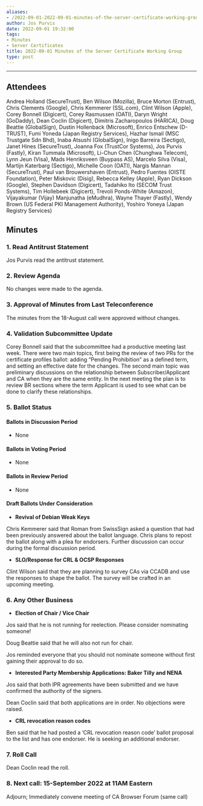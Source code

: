 ```yaml
---
aliases:
- /2022-09-01-2022-09-01-minutes-of-the-server-certificate-working-group/
author: Jos Purvis
date: 2022-09-01 19:32:00
tags:
- Minutes
- Server Certificates
title: 2022-09-01 Minutes of the Server Certificate Working Group
type: post
---
```


______________________________________________________________________

## Attendees 

Andrea Holland (SecureTrust), Ben Wilson (Mozilla), Bruce Morton (Entrust), Chris Clements (Google), Chris Kemmerer (SSL.com), Clint Wilson (Apple), Corey Bonnell (Digicert), Corey Rasmussen (OATI), Daryn Wright (GoDaddy), Dean Coclin (Digicert), Dimitris Zacharopoulos (HARICA), Doug Beattie (GlobalSign), Dustin Hollenback (Microsoft), Enrico Entschew (D-TRUST), Fumi Yoneda (Japan Registry Services), Hazhar Ismail (MSC Trustgate Sdn Bhd), Inaba Atsushi (GlobalSign), Inigo Barreira (Sectigo), Janet Hines (SecureTrust), Joanna Fox (TrustCor Systems), Jos Purvis (Fastly), Kiran Tummala (Microsoft), Li-Chun Chen (Chunghwa Telecom), Lynn Jeun (Visa), Mads Henriksveen (Buypass AS), Marcelo Silva (Visa), Martijn Katerbarg (Sectigo), Michelle Coon (OATI), Nargis Mannan (SecureTrust), Paul van Brouwershaven (Entrust), Pedro Fuentes (OISTE Foundation), Peter Miskovic (Disig), Rebecca Kelley (Apple), Ryan Dickson (Google), Stephen Davidson (Digicert), Tadahiko Ito (SECOM Trust Systems), Tim Hollebeek (Digicert), Trevoli Ponds-White (Amazon), Vijayakumar (Vijay) Manjunatha (eMudhra), Wayne Thayer (Fastly), Wendy Brown (US Federal PKI Management Authority), Yoshiro Yoneya (Japan Registry Services)

## Minutes 

### 1. Read Antitrust Statement 

Jos Purvis read the antitrust statement.

### 2. Review Agenda 

No changes were made to the agenda.

### 3. Approval of Minutes from Last Teleconference 

The minutes from the 18-August call were approved without changes.

### 4. Validation Subcommittee Update 

Corey Bonnell said that the subcommittee had a productive meeting last week. There were two main topics, first being the review of two PRs for the certificate profiles ballot: adding “Pending Prohibition” as a defined term, and setting an effective date for the changes. The second main topic was preliminary discussions on the relationship between Subscriber/Applicant and CA when they are the same entity. In the next meeting the plan is to review BR sections where the term Applicant is used to see what can be done to clarify these relationships.

### 5. Ballot Status 

#### Ballots in Discussion Period 

- None

#### Ballots in Voting Period 

- None

#### Ballots in Review Period 

- None

#### Draft Ballots Under Consideration 

- **Revival of Debian Weak Keys**

Chris Kemmerer said that Roman from SwissSign asked a question that had been previously answered about the ballot language. Chris plans to repost the ballot along with a plea for endorsers. Further discussion can occur during the formal discussion period.

- **SLO/Response for CRL & OCSP Responses**

Clint Wilson said that they are planning to survey CAs via CCADB and use the responses to shape the ballot. The survey will be crafted in an upcoming meeting.

### 6. Any Other Business 

- **Election of Chair / Vice Chair**

Jos said that he is not running for reelection. Please consider nominating someone!

Doug Beattie said that he will also not run for chair.

Jos reminded everyone that you should not nominate someone without first gaining their approval to do so.

- **Interested Party Membership Applications: Baker Tilly and NENA**

Jos said that both IPR agreements have been submitted and we have confirmed the authority of the signers.

Dean Coclin said that both applications are in order. No objections were raised.

- **CRL revocation reason codes**

Ben said that he had posted a ‘CRL revocation reason code’ ballot proposal to the list and has one endorser. He is seeking an additional endorser.

### 7. Roll Call 

Dean Coclin read the roll.

### 8. Next call: 15-September 2022 at 11AM Eastern 

Adjourn; Immediately convene meeting of CA Browser Forum (same call)